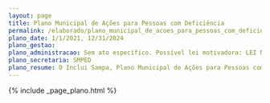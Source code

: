 ```yaml
---
layout: page
title: Plano Municipal de Ações para Pessoas com Deficiência
permalink: /elaborado/plano_municipal_de_acoes_para_pessoas_com_deficiencia
plano_date: 1/1/2021, 12/31/2024
plano_gestao: 
plano_administracao: Sem ato específico. Possível lei motivadora: LEI Nº 13.146, DE 6 DE JULHO DE 2015.
plano_secretaria: SMPED
plano_resume: O Inclui Sampa, Plano Municipal de Ações para Pessoas com Deficiência, nasceu do diálogo transversal e intersecretarial entre a Secretaria Municipal da Pessoa com Deficiência (SMPED) e a Cidade de São Paulo, a fim de apresentar compromissos e metas para aperfeiçoar a qualidade, ampliar a quantidade e aumentar o número de serviços ofertados às pessoas com deficiência no município, de forma a pactuar e promover ações articuladas com diferentes órgãos municipais, bem como estabelecer metas e indicadores que permitam acompanhar a execução do plano e efetuar eventuais correções, em um processo de melhoria contínua.
---
```

<div>
{% include _page_plano.html %}
</div>
